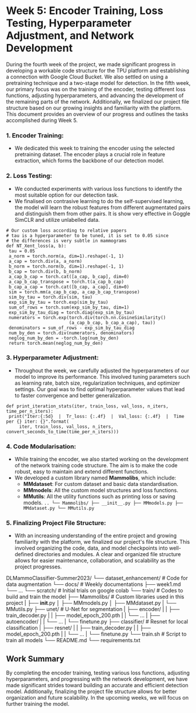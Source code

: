 # Week 5: Encoder Training, Loss Testing, Hyperparameter Adjustment, and Network Development

During the fourth week of the project, we made significant progress in developing a workable code structure for the TPU platform and establishing a connection with Google Cloud Bucket. We also settled on using a pretraining technique and a two-stage model for detection. In the fifth week, our primary focus was on the training of the encoder, testing different loss functions, adjusting hyperparameters, and advancing the development of the remaining parts of the network. Additionally, we finalized our project file structure based on our growing insights and familiarity with the platform. This document provides an overview of our progress and outlines the tasks accomplished during Week 5.

### 1. Encoder Training:
   - We dedicated this week to training the encoder using the selected pretraining dataset. The encoder plays a crucial role in feature extraction, which forms the backbone of our detection model.

### 2. Loss Testing:
   - We conducted experiments with various loss functions to identify the most suitable option for our detection task.
   - We finalised on contrasive learning to do the self-supervised learning, the model will learn the robust features from different augmentated pairs and distinguish them from other pairs. It is show very effective in Goggle SimCLR and utilize unlabelled data.
   ```
   # Our custom loss according to relative papers
   # tau is a hyperparameter to be tuned, it is set to 0.05 since
   # the differences is very subtle in mammograms
   def NT_Xent_loss(a, b):
    tau = 0.05
    a_norm = torch.norm(a, dim=1).reshape(-1, 1)
    a_cap = torch.div(a, a_norm)
    b_norm = torch.norm(b, dim=1).reshape(-1, 1)
    b_cap = torch.div(b, b_norm)
    a_cap_b_cap = torch.cat([a_cap, b_cap], dim=0)
    a_cap_b_cap_transpose = torch.t(a_cap_b_cap)
    b_cap_a_cap = torch.cat([b_cap, a_cap], dim=0)
    sim = torch.mm(a_cap_b_cap, a_cap_b_cap_transpose)
    sim_by_tau = torch.div(sim, tau)
    exp_sim_by_tau = torch.exp(sim_by_tau)
    sum_of_rows = torch.sum(exp_sim_by_tau, dim=1)
    exp_sim_by_tau_diag = torch.diag(exp_sim_by_tau)
    numerators = torch.exp(torch.div(torch.nn.CosineSimilarity()
                           (a_cap_b_cap, b_cap_a_cap), tau))
    denominators = sum_of_rows - exp_sim_by_tau_diag
    num_by_den = torch.div(numerators, denominators)
    neglog_num_by_den = -torch.log(num_by_den)
    return torch.mean(neglog_num_by_den)
   ```

### 3. Hyperparameter Adjustment:
   - Throughout the week, we carefully adjusted the hyperparameters of our model to improve its performance. This involved tuning parameters such as learning rate, batch size, regularization techniques, and optimizer settings. Our goal was to find optimal hyperparameter values that lead to faster convergence and better generalization.
   ```
   def print_iteration_stats(iter, train_loss, val_loss, n_iters, time_per_n_iters):
    print("Iter:{:5d}  |  Tr_loss: {:.4f}  |  Val_loss: {:.4f}  |  Time per {} iter: {}".format(
        iter, train_loss, val_loss, n_iters, convert_seconds_to_time(time_per_n_iters)))
   ```

### 4. Code Modularisation:
   - While training the encoder, we also started working on the development of the network training code structure. The aim is to make the code robust, easy to maintain and extend different functions.
   - We developed a custom library named **Mammolibs**, which include:
        - **MMdataset**: For custom dataset and basic data standardisation.
        - **MMmodels**: All the custom model structures and loss functions.
        - **MMutils**: All the utility functions such as printing loss or saving models.
    ```
    ..
    └── Mammolibs/
           ├── __init__.py
           ├── MMmodels.py
           ├── MMdataset.py
           └── MMutils.py
    ```

### 5. Finalizing Project File Structure:
   - With an increasing understanding of the entire project and growing familiarity with the platform, we finalized our project's file structure. This involved organizing the code, data, and model checkpoints into well-defined directories and modules. A clear and organized file structure allows for easier maintenance, collaboration, and scalability as the project progresses.

   DLMammoClassifier-Summer2023/
    └── dataset_enhancement/                        # Code for data augmentation
    └── docs/                                       # Weekly documentations
        ├── week1.md
        └── ...
    └── scratch/                                    # Initial trials on google colab
    └── train/                                      # Codes to build and train the model
        ├── Mammolibs/                                  # Custom libraries used in this project
        |   ├── __init__.py
        │   ├── MMmodels.py
        │   ├── MMdataset.py
        |   └── MMutils.py
        ├── unet/                                       # U-Net for segmentation
        |   ├── encoder/
        |   |   ├── train_decoder.py
        |   |   ├── model_epoch_200.pth
        |   |   └── ...
        |   ├── autoencoder/
        |   |   └── ...
        |   └── finetune.py
        ├── classifier/                                 # Resnet for local classification
        |   ├── resnet/
        |   |   ├── train_decoder.py
        |   |   ├── model_epoch_200.pth
        |   |   └── ...
        |   └── finetune.py
        └── train.sh                                    # Script to train all models
    └── README.md
    └── requirements.txt

## Work Summary
By completing the encoder training, testing various loss functions, adjusting hyperparameters, and progressing with the network development, we have made significant strides toward building an accurate and efficient detection model. Additionally, finalizing the project file structure allows for better organization and future scalability. In the upcoming weeks, we will focus on further training the model.